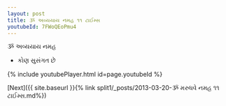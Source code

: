 ```yaml
---
layout: post
title: ૐ અવ્યયાય નમહ ૧૧ ટાઈમ્સ
youtubeId: 7FWoQEoPmu4
---
```

 
 
 ૐ અવ્યયાય નમહ  
 
 -  કોણ સુસંગત છે 
 
  
 
  
 
 
 
 
 
 


{% include youtubePlayer.html id=page.youtubeId %}
 
[Next]({{ site.baseurl }}{% link  split1/_posts/2013-03-20-ૐ મરુધવે નમહ ૧૧ ટાઈમ્સ.md%})
 
